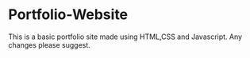 # Portfolio-Website
This is a basic portfolio site made using HTML,CSS and Javascript.
Any changes please suggest.


